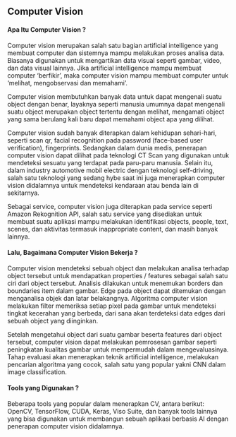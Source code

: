 ## Computer Vision

#### **Apa Itu Computer Vision ?**
Computer vision merupakan salah satu bagian artificial intelligence yang membuat computer dan sistemnya mampu melakukan proses analisa data. Biasanya digunakan untuk mengartikan data visual seperti gambar, video, dan data visual lainnya. Jika artificial intelligence mampu membuat computer ‘berfikir’, maka computer vision mampu membuat computer untuk ‘melihat, mengobservasi dan memahami’.

Computer vision membutuhkan banyak data untuk dapat mengenali suatu object dengan benar, layaknya seperti manusia umumnya dapat mengenali suatu object merupakan object tertentu dengan melihat, mengamati object yang sama berulang kali baru dapat memahami object apa yang dilihat.

Computer vision sudah banyak diterapkan dalam kehidupan sehari-hari, seperti scan qr, facial recognition pada password (face-based user verification), fingerprints. Sedangkan dalam dunia medis, penerapan computer vision dapat dilihat pada teknologi CT Scan yang digunakan untuk mendeteksi sesuatu yang terdapat pada paru-paru manusia. Selain itu, dalam industry automotive mobil electric dengan teknologi self-driving, salah satu teknologi yang sedang hybe saat ini juga menerapkan computer vision didalamnya untuk mendeteksi kendaraan atau benda lain di sekitarnya. 

Sebagai service, computer vision juga diterapkan pada service seperti Amazon Rekognition API, salah satu service yang disediakan untuk membuat suatu aplikasi mampu melakukan identifikasi objects, people, text, scenes, dan aktivitas termasuk inappropriate content, dan masih banyak lainnya. 

#### **Lalu, Bagaimana Computer Vision Bekerja ?**

Computer vision mendeteksi sebuah object dan melakukan analisa terhadap object tersebut untuk mendapatkan properties / features sebagai salah satu ciri dari object tersebut. Analisis dilakukan untuk menemukan borders dan boundaries item dalam gambar. Edge pada object dapat ditemukan dengan menganalisa objek dan latar belakangnya. Algoritma computer vision melakukan filter memeriksa setiap pixel pada gambar untuk  mendeteksi tingkat kecerahan yang berbeda, dari sana akan terdeteksi data edges dari sebuah object yang diinginkan.

Setelah mengetahui object dari suatu gambar beserta features dari object tersebut, computer vision dapat melakukan pemrosesan gambar seperti peningkatan kualitas gambar untuk mempermudah dalam mengevaluasinya. Tahap evaluasi akan menerapkan teknik artificial intelligence, melakukan pencarian algoritma yang cocok, salah satu yang popular yakni CNN dalam image classification. 

#### **Tools yang Digunakan ?**
Beberapa tools yang popular dalam menerapkan CV, antara berikut: OpenCV, TensorFlow, CUDA, Keras, Viso Suite, dan banyak tools lainnya yang bisa digunakan untuk membangun sebuah aplikasi berbasis AI dengan penerapan computer vision didalamnya.


